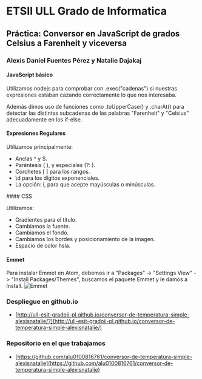 # ETSII ULL Grado de Informatica

## Práctica: Conversor en JavaScript de grados Celsius a Farenheit y viceversa

### Alexis Daniel Fuentes Pérez y Natalie Dajakaj

#### JavaScript básico

Utilizamos nodejs para comprobar con .exec("cadenas") si nuestras expresiones estaban cazando correctamente lo que nos interesaba.

Además dimos uso de funciones como .toUpperCase() y .charAt() para detectar las distintas subcadenas de las palabras "Farenheit" y "Celsius" adecuadamente en los if-else.


#### Expresiones Regulares

Utilizamos principalmente:

* Anclas ^ y $.
* Paréntesis ( ), y especiales (?: ).
* Corchetes [ ] para los rangos.
* \d para los dígitos exponenciales.
* La opción: i, para que acepte mayúsculas o minúsculas.


#### CSS

Utilizamos:
* Gradientes para el título.
* Cambiamos la fuente.
* Cambiamos el fondo.
* Cambiamos los bordes y posicionamiento de la imagen.
* Espacio de color hsla.

#### Emmet

Para instalar Emmet en Atom, debemos ir a "Packages" -> "Settings View" -> "Install Packages/Themes", buscamos el paquete Emmet y le damos a Install.
![Emmet](http://files.catbox.moe/scbjix.png "Emmet")


### Despliegue en github.io

* [http://ull-esit-gradoii-pl.github.io/conversor-de-temperatura-simple-alexisnatalie/?](http://ull-esit-gradoii-pl.github.io/conversor-de-temperatura-simple-alexisnatalie/)

### Repositorio en el que trabajamos

* [https://github.com/alu0100816761/conversor-de-temperatura-simple-alexisnatalie](https://github.com/alu0100816761/conversor-de-temperatura-simple-alexisnatalie)
